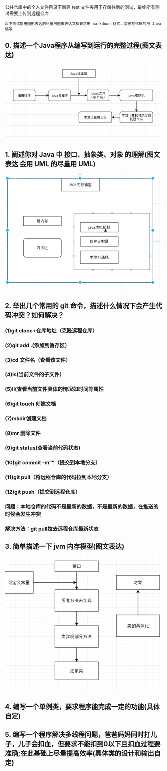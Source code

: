 公共仓库中的个人文件目录下新建 test 文件夹用于存储往后的测试，最终所有测试需要上传到远程仓库

	以下测试能用图形表达的尽量用图像表达文档要求用 markdown 格式，需要写代码的用 Java 编写

## 0. 描述一个Java程序从编写到运行的完整过程(图文表达)
  ![01](https://github.com/MichaelCS00/HQ_JavaTrain/blob/master/Hunkchen_image/01.PNG)
## 1. 阐述你对 Java 中 接口、抽象类、对象 的理解(图文表达 会用 UML 的尽量用 UML)
  ![02](https://github.com/MichaelCS00/HQ_JavaTrain/blob/master/Hunkchen_image/02.png)
## 2. 举出几个常用的 git 命令，描述什么情况下会产生代码冲突？如何解决？
### (1)git clone+仓库地址（克隆远程仓库）
### (2)git add .(添加到暂存区）
### (3)cd 文件名（查看该文件）
### (4)ls(当前文件的子文件）
### (5)ll(查看当前文件具体的情况如时间等属性
### (6)git touch 创建文档
### (7)mkdir创建文档
### (8)mr 删除文件
### (9)git status(查看当前代码状态)
### (10)git commit -m“”（提交到本地分支）
### (11)git pull（将远程仓库的代码拉到本地分支）
### (12)git push（提交到远程仓库）
### 问题：本地仓库的代码不是最新的数据，不是最新的数据，在推送的时候会发生冲突
### 解决方法：git pull拉去远程仓库最新状态
## 3. 简单描述一下 jvm 内存模型(图文表达)
  ![03](https://github.com/MichaelCS00/HQ_JavaTrain/blob/master/Hunkchen_image/03.png)
## 4. 编写一个单例类，要求程序能完成一定的功能(具体自定)
## 5. 编写一个程序解决多线程问题，爸爸妈妈同时打儿子，儿子会扣血，但要求不能扣到0以下且扣血过程要准确;在此基础上尽量提高效率(具体类的设计和输出自定)

